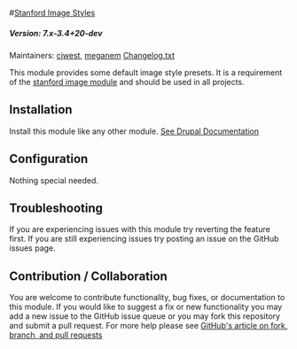 #[Stanford Image Styles](https://github.com/SU-SWS/stanford_image_styles)
##### Version: 7.x-3.4+20-dev 

Maintainers: [cjwest](https://github.com/cjwest), [meganem](https://github.com/meganem)
[Changelog.txt](CHANGELOG.txt)

This module provides some default image style presets. It is a requirement of the [stanford image module](https://github.com/SU-SWS/stanford_image) and should be used in all projects.

Installation
---

Install this module like any other module. [See Drupal Documentation](https://drupal.org/documentation/install/modules-themes/modules-7)

Configuration
---

Nothing special needed.

Troubleshooting
---

If you are experiencing issues with this module try reverting the feature first. If you are still experiencing issues try posting an issue on the GitHub issues page.

Contribution / Collaboration
---

You are welcome to contribute functionality, bug fixes, or documentation to this module. If you would like to suggest a fix or new functionality you may add a new issue to the GitHub issue queue or you may fork this repository and submit a pull request. For more help please see [GitHub's article on fork, branch, and pull requests](https://help.github.com/articles/using-pull-requests)
